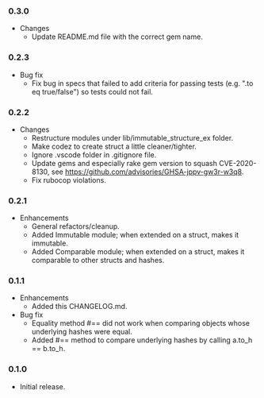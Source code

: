 ### 0.3.0
* Changes
  * Update README.md file with the correct gem name.

### 0.2.3
* Bug fix
  * Fix bug in specs that failed to add criteria for passing tests (e.g. ".to eq true/false") so tests could not fail.

### 0.2.2
* Changes
  * Restructure modules under lib/immutable_structure_ex folder.
  * Make codez to create struct a little cleaner/tighter.
  * Ignore .vscode folder in .gitignore file.
  * Update gems and especially rake gem version to squash CVE-2020-8130, see https://github.com/advisories/GHSA-jppv-gw3r-w3q8.
  * Fix rubocop violations.

### 0.2.1
* Enhancements
  * General refactors/cleanup.
  * Added Immutable module; when extended on a struct, makes it immutable.
  * Added Comparable module; when extended on a struct, makes it comparable to other structs and hashes.

### 0.1.1
* Enhancements
  * Added this CHANGELOG.md.
* Bug fix
  * Equality method #== did not work when comparing objects whose underlying hashes were equal.
  * Added #== method to compare underlying hashes by calling a.to_h == b.to_h.

### 0.1.0
* Initial release.
